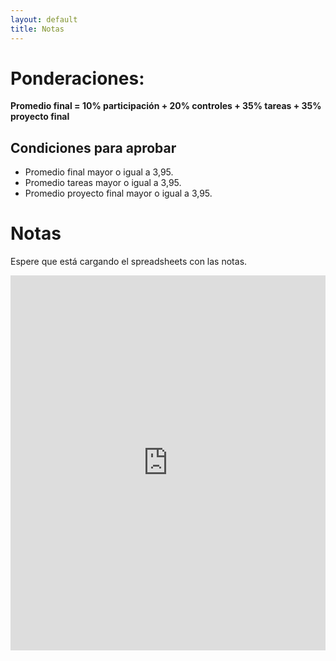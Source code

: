 ```yaml
---
layout: default
title: Notas
---
```

# Ponderaciones:

**Promedio final  = 10% participación + 20% controles + 35% tareas + 35% proyecto final**

## Condiciones para aprobar
- Promedio final mayor o igual a 3,95.
- Promedio tareas mayor o igual a 3,95.
- Promedio proyecto final mayor o igual a 3,95.

# Notas


Espere que está cargando el spreadsheets con las notas.

<iframe src="https://docs.google.com/spreadsheets/d/e/2PACX-1vQX3gaLvyKLUmbslI8h7RXOqW5TRDvlG6S__8piv0SytTP7BITqN4KWTVI4BbQsfiwC6PJ4KdFMRVcm/pubhtml?widget=true&amp;headers=false"  style="border: 0" width="100%" height="600" frameborder="0" scrolling="no"></iframe>
